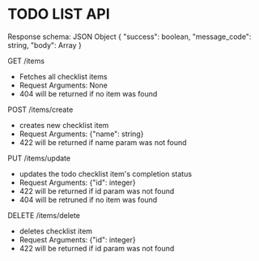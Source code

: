 # TODO LIST API

Response schema: JSON Object {
"success": boolean,
"message_code": string,
"body": Array
}

GET /items

- Fetches all checklist items
- Request Arguments: None
- 404 will be returned if no item was found

POST /items/create

- creates new checklist item
- Request Arguments: {"name": string}
- 422 will be returned if name param was not found

PUT /items/update

- updates the todo checklist item's completion status
- Request Arguments: {"id": integer}
- 422 will be returned if id param was not found
- 404 will be retruned if no item was found

DELETE /items/delete

- deletes checklist item
- Request Arguments: {"id": integer}
- 422 will be returned if id param was not found
